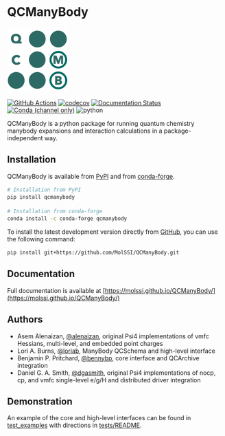 QCManyBody
==========

<p align="left">
    <picture>
    <img alt="QCManyBody Logo" src="https://github.com/MolSSI/QCManyBody/blob/main/docs/logo.png" height="150px">
    </picture>
</p>

[![GitHub Actions](https://img.shields.io/github/actions/workflow/status/MolSSI/QCManyBody/ci.yml?logo=github)](https://github.com/MolSSI/QCManyBody/actions?query=workflow%3ACI)
[![codecov](https://codecov.io/gh/loriab/QCManyBody/graph/badge.svg?token=E4S0706HJ0)](https://codecov.io/gh/loriab/QCManyBody)
[![Documentation Status](https://img.shields.io/github/actions/workflow/status/MolSSI/QCManyBody/ci.yml?label=docs&logo=readthedocs&logoColor=white)](https://molssi.github.io/QCManyBody/)
[![Conda (channel only)](https://img.shields.io/conda/vn/conda-forge/qcmanybody?color=blue&logo=anaconda&logoColor=white)](https://anaconda.org/conda-forge/qcmanybody)
![python](https://img.shields.io/badge/python-3.8+-blue.svg)

QCManyBody is a python package for running quantum chemistry manybody expansions and interaction calculations in a
package-independent way.

## Installation

QCManyBody is available from [PyPI](https://pypi.org/project/qcmanybody) and from
[conda-forge](https://anaconda.org/conda-forge/qcmanybody).

```bash
# Installation from PyPI
pip install qcmanybody

# Installation from conda-forge
conda install -c conda-forge qcmanybody
```

To install the latest development version directly from
[GitHub](https://github.com/MolSSI/QCManyBody), you can use the following command:

```bash
pip install git+https://github.com/MolSSI/QCManyBody.git
```

## Documentation

Full documentation is available at [https://molssi.github.io/QCManyBody/](https://molssi.github.io/QCManyBody/)

## Authors

* Asem Alenaizan, [@alenaizan](https://github.com/alenaizan), original Psi4 implementations of vmfc Hessians, multi-level, and embedded point charges
* Lori A. Burns, [@loriab](https://github.com/loriab), ManyBody QCSchema and high-level interface
* Benjamin P. Pritchard, [@bennybp](https://github.com/bennybp), core interface and QCArchive integration
* Daniel G. A. Smith, [@dgasmith](https://github.com/dgasmith), original Psi4 implementations of nocp, cp, and vmfc single-level e/g/H and distributed driver integration

## Demonstration

An example of the core and high-level interfaces can be found in [test_examples](qcmanybody/tests/test_examples.py) with
directions in [tests/README](qcmanybody/tests/README.md).
